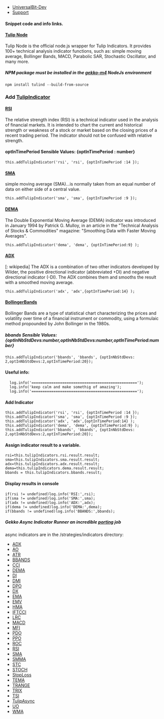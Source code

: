 * [UniversalBit-Dev](https://github.com/universalbit-dev/gekko-m4)
* [Support](https://github.com/universalbit-dev/universalbit-dev/tree/main/support)

#### Snippet code and info links.

#### [Tulip Node](https://www.npmjs.com/package/tulind)
Tulip Node is the official node.js wrapper for Tulip Indicators. It provides 100+ technical analysis indicator functions, such as: simple moving average, Bollinger Bands, MACD, Parabolic SAR, Stochastic Oscillator, and many more.

##### NPM package must be installed in the [gekko-m4](https://github.com/universalbit-dev/gekko-m4) NodeJs environment
```
npm install tulind --build-from-source
```

### Add [TulipIndicator](https://tulipindicators.org/)

#### [RSI](https://en.wikipedia.org/wiki/Relative_strength_index)
The relative strength index (RSI) is a technical indicator used in the analysis of financial markets. It is intended to chart the current and historical strength or weakness of a stock or market based on the closing prices of a recent trading period. The indicator should not be confused with relative strength.

#### optInTimePeriod Sensible Values: {optInTimePeriod : number}
```
this.addTulipIndicator('rsi', 'rsi', {optInTimePeriod :14 });
```

#### [SMA](https://en.wikipedia.org/wiki/Moving_average)
simple moving average (SMA)...is normally taken from an equal number of data on either side of a central value. 
```
this.addTulipIndicator('sma', 'sma', {optInTimePeriod :9 });
```

#### [DEMA](https://en.wikipedia.org/wiki/Double_exponential_moving_average)
The Double Exponential Moving Average (DEMA) indicator was introduced in January 1994 by Patrick G. Mulloy, 
in an article in the "Technical Analysis of Stocks & Commodities" magazine: 
"Smoothing Data with Faster Moving Averages".

```
this.addTulipIndicator('dema', 'dema', {optInTimePeriod:9} );
```

#### [ADX](https://en.wikipedia.org/wiki/Average_directional_movement_index)
[: wikipedia]
The ADX is a combination of two other indicators developed by Wilder, the positive directional indicator (abbreviated +DI) and negative directional indicator (-DI).
The ADX combines them and smooths the result with a smoothed moving average.
```
this.addTulipIndicator('adx', 'adx',{optInTimePeriod:14} );
```

#### [BollingerBands](https://en.wikipedia.org/wiki/Bollinger_Bands)
Bollinger Bands are a type of statistical chart characterizing the prices and volatility over time of a financial instrument or commodity, using a formulaic method propounded by John Bollinger in the 1980s.

##### bbands Sensible Values: {optInNbStdDevs:number,optInNbStdDevs:number,optInTimePeriod:number}
```
this.addTulipIndicator('bbands', 'bbands', {optInNbStdDevs: 2,optInNbStdDevs:2,optInTimePeriod:20});
```

#### Useful info:
```
  log.info('================================================');
  log.info('keep calm and make somethig of amazing');
  log.info('================================================');
```

#### Add Indicator
```
this.addTulipIndicator('rsi', 'rsi', {optInTimePeriod :14 });
this.addTulipIndicator('sma', 'sma', {optInTimePeriod :9 });
this.addTulipIndicator('adx', 'adx',{optInTimePeriod:14} );
this.addTulipIndicator('dema', 'dema', {optInTimePeriod:9} );
this.addTulipIndicator('bbands', 'bbands', {optInNbStdDevs: 2,optInNbStdDevs:2,optInTimePeriod:20});
```

#### Assign indicator result to a variable. 
```
rsi=this.tulipIndicators.rsi.result.result;
sma=this.tulipIndicators.sma.result.result;
adx=this.tulipIndicators.adx.result.result;
dema=this.tulipIndicators.dema.result.result;
bbands = this.tulipIndicators.bbands.result;
```

#### Display results in console
```
if(rsi != undefined)log.info('RSI:',rsi);
if(sma != undefined)log.info('SMA:',sma);
if(adx != undefined)log.info('ADX:',adx);
if(dema != undefined)log.info('DEMA:',dema);
if(bbands != undefined)log.info('BBANDS:',bbands);
```

##### Gekko Async Indicator Runner an incredible [porting](https://en.wikipedia.org/wiki/Porting) job
async indicators are in the /strategies/indicators directory:

* [ADX](https://github.com/universalbit-dev/gekko-m4/blob/master/strategies/indicators/ADX.js)
* [AO](https://github.com/universalbit-dev/gekko-m4/blob/master/strategies/indicators/AO.js)
* [ATR](https://github.com/universalbit-dev/gekko-m4/blob/master/strategies/indicators/ATR.js)
* [BBANDS](https://github.com/universalbit-dev/gekko-m4/blob/master/strategies/indicators/BBANDS.js)
* [CCI](https://github.com/universalbit-dev/gekko-m4/blob/master/strategies/indicators/CCI.js)
* [DEMA](https://github.com/universalbit-dev/gekko-m4/blob/master/strategies/indicators/DEMA.js)
* [DI](https://github.com/universalbit-dev/gekko-m4/blob/master/strategies/indicators/DI.js)
* [DMI](https://github.com/universalbit-dev/gekko-m4/blob/master/strategies/indicators/DMI.js)
* [DPO](https://github.com/universalbit-dev/gekko-m4/blob/master/strategies/indicators/DPO.js)
* [DX](https://github.com/universalbit-dev/gekko-m4/blob/master/strategies/indicators/DX.js)
* [EMA](https://github.com/universalbit-dev/gekko-m4/blob/master/strategies/indicators/EMA.js)
* [EMV](https://github.com/universalbit-dev/gekko-m4/blob/master/strategies/indicators/EMV.js)
* [HMA](https://github.com/universalbit-dev/gekko-m4/blob/master/strategies/indicators/HMA.js)
* [IFTCCI](https://github.com/universalbit-dev/gekko-m4/blob/master/strategies/indicators/IFTCCI.js)
* [LRC](https://github.com/universalbit-dev/gekko-m4/blob/master/strategies/indicators/LRC.js)
* [MACD](https://github.com/universalbit-dev/gekko-m4/blob/master/strategies/indicators/MACD.js)
* [MFI](https://github.com/universalbit-dev/gekko-m4/blob/master/strategies/indicators/MFI.js)
* [PDO](https://github.com/universalbit-dev/gekko-m4/blob/master/strategies/indicators/PDO.js)
* [PPO](https://github.com/universalbit-dev/gekko-m4/blob/master/strategies/indicators/PPO.js)
* [ROC](https://github.com/universalbit-dev/gekko-m4/blob/master/strategies/indicators/ROC.js)
* [RSI](https://github.com/universalbit-dev/gekko-m4/blob/master/strategies/indicators/RSI.js)
* [SMA](https://github.com/universalbit-dev/gekko-m4/blob/master/strategies/indicators/SMA.js)
* [SMMA](https://github.com/universalbit-dev/gekko-m4/blob/master/strategies/indicators/SMMA.js)
* [STC](https://github.com/universalbit-dev/gekko-m4/blob/master/strategies/indicators/STC.js)
* [STOCH](https://github.com/universalbit-dev/gekko-m4/blob/master/strategies/indicators/STOCH.js)
* [StopLoss](https://github.com/universalbit-dev/gekko-m4/blob/master/strategies/indicators/StopLoss.js)
* [TEMA](https://github.com/universalbit-dev/gekko-m4/blob/master/strategies/indicators/TEMA.js)
* [TRANGE](https://github.com/universalbit-dev/gekko-m4/blob/master/strategies/indicators/TRANGE.js)
* [TRIX](https://github.com/universalbit-dev/gekko-m4/blob/master/strategies/indicators/TRIX.js)
* [TSI](https://github.com/universalbit-dev/gekko-m4/blob/master/strategies/indicators/TSI.js)
* [TulipAsync](https://github.com/universalbit-dev/gekko-m4/blob/master/strategies/indicators/TulipAsync.js)
* [UO](https://github.com/universalbit-dev/gekko-m4/blob/master/strategies/indicators/UO.js)
* [WMA](https://github.com/universalbit-dev/gekko-m4/blob/master/strategies/indicators/WMA.js)













